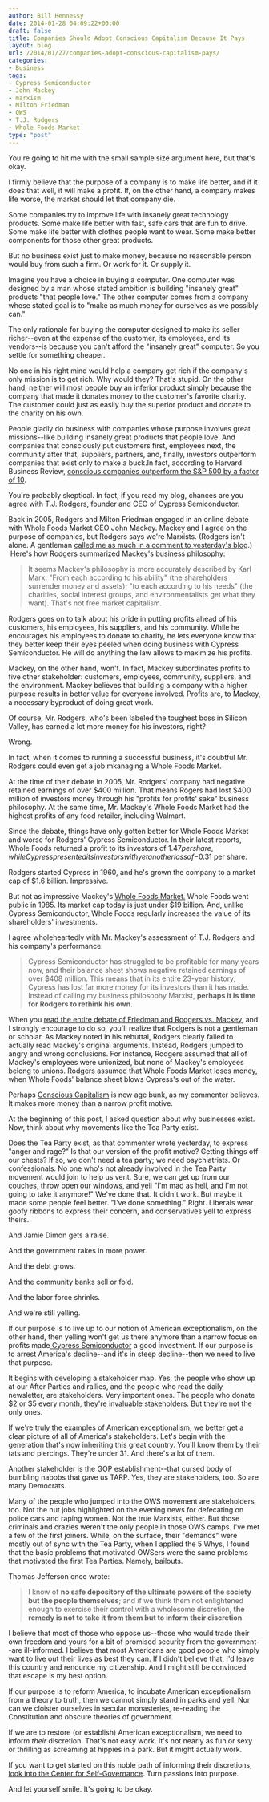 ```yaml
---
author: Bill Hennessy
date: 2014-01-28 04:09:22+00:00
draft: false
title: Companies Should Adopt Conscious Capitalism Because It Pays
layout: blog
url: /2014/01/27/companies-adopt-conscious-capitalism-pays/
categories:
- Business
tags:
- Cypress Semiconductor
- John Mackey
- marxism
- Milton Friedman
- OWS
- T.J. Rodgers
- Whole Foods Market
type: "post"
---
```


You're going to hit me with the small sample size argument here, but that's okay.

I firmly believe that the purpose of a company is to make life better, and if it does that well, it will make a profit. If, on the other hand, a company makes life worse, the market should let that company die.

Some companies try to improve life with insanely great technology products. Some make life better with fast, safe cars that are fun to drive. Some make life better with clothes people want to wear. Some make better components for those other great products.

But no business exist just to make money, because no reasonable person would buy from such a firm. Or work for it. Or supply it.

Imagine you have a choice in buying a computer. One computer was designed by a man whose stated ambition is building "insanely great" products "that people love." The other computer comes from a company whose stated goal is to "make as much money for ourselves as we possibly can."

The only rationale for buying the computer designed to make its seller richer--even at the expense of the customer, its employees, and its vendors--is because you can't afford the "insanely great" computer. So you settle for something cheaper.

No one in his right mind would help a company get rich if the company's only mission is to get rich. Why would they? That's stupid. On the other hand, neither will most people buy an inferior product simply because the company that made it donates money to the customer's favorite charity. The customer could just as easily buy the superior product and donate to the charity on his own.

People gladly do business with companies whose purpose involves great missions--like building insanely great products that people love. And companies that consciously put customers first, employees next, the community after that, suppliers, partners, and, finally, investors outperform companies that exist only to make a buck.In fact, according to Harvard Business Review, [conscious companies outperform the S&P 500 by a factor of 10](https://blogs.hbr.org/2013/04/companies-that-practice-conscious-capitalism-perform/).

You're probably skeptical. In fact, if you read my blog, chances are you agree with T.J. Rodgers, founder and CEO of Cypress Semiconductor.

Back in 2005, Rodgers and Milton Friedman engaged in an online debate with Whole Foods Market CEO John Mackey. Mackey and I agree on the purpose of companies, but Rodgers says we're Marxists. (Rodgers isn't alone. A gentleman [called me as much in a comment to yesterday's blog](https://hennessysview.com/2014/01/26/lets-prove-karl-marx-right/#comment-3452).)  Here's how Rodgers summarized Mackey's business philosophy:


> It seems Mackey's philosophy is more accurately described by Karl Marx: "From each according to his ability" (the shareholders surrender money and assets); "to each according to his needs" (the charities, social interest groups, and environmentalists get what they want). That's not free market capitalism.


Rodgers goes on to talk about his pride in putting profits ahead of his customers, his employees, his suppliers, and his community. While he encourages his employees to donate to charity, he lets everyone know that they better keep their eyes peeled when doing business with Cypress Semiconductor. He will do anything the law allows to maximize his profits.

Mackey, on the other hand, won't. In fact, Mackey subordinates profits to five other stakeholder: customers, employees, community, suppliers, and the environment. Mackey believes that building a company with a higher purpose results in better value for everyone involved. Profits are, to Mackey, a necessary byproduct of doing great work.

Of course, Mr. Rodgers, who's been labeled the toughest boss in Silicon Valley, has earned a lot more money for his investors, right?

Wrong.

In fact, when it comes to running a successful business, it's doubtful Mr. Rodgers could even get a job mkanaging a Whole Foods Market.

At the time of their debate in 2005, Mr. Rodgers' company had negative retained earnings of over $400 million. That means Rogers had lost $400 million of investors money through his "profits for profits' sake" business philosophy. At the same time, Mr. Mackey's Whole Foods Market had the highest profits of any food retailer, including Walmart.

Since the debate, things have only gotten better for Whole Foods Market and worse for Rodgers' Cypress Semiconductor. In their latest reports, Whole Foods returned a profit to its investors of $1.47 per share, while Cypress presented its investors with yet another loss of -$0.31 per share.

Rodgers started Cypress in 1960, and he's grown the company to a market cap of $1.6 billion. Impressive.

But not as impressive Mackey's [Whole Foods Market.](https://finance.yahoo.com/q?s=WFM) Whole Foods went public in 1985. Its market cap today is just under $19 billion. And, unlike Cypress Semiconductor, Whole Foods regularly increases the value of its shareholders' investments.

I agree wholeheartedly with Mr. Mackey's assessment of T.J. Rodgers and his company's performance:


> Cypress Semiconductor has struggled to be profitable for many years now, and their balance sheet shows negative retained earnings of over $408 million. This means that in its entire 23-year history, Cypress has lost far more money for its investors than it has made. Instead of calling my business philosophy Marxist, **perhaps it is time for Rodgers to rethink his own**.


When you [read the entire debate of Friedman and Rodgers vs. Mackey,](https://reason.com/archives/2005/10/01/rethinking-the-social-responsi) and I strongly encourage to do so, you'll realize that Rodgers is not a gentleman or scholar. As Mackey noted in his rebuttal, Rodgers clearly failed to actually read Mackey's original arguments. Instead, Rodgers jumped to angry and wrong conclusions. For instance, Rodgers assumed that all of Mackey's employees were unionized, but none of Mackey's employees belong to unions. Rodgers assumed that Whole Foods Market loses money, when Whole Foods' balance sheet blows Cypress's out of the water.

Perhaps [Conscious Capitalism](https://www.consciouscapitalism.org/) is new age bunk, as my commenter believes. It makes more money than a narrow profit motive.

At the beginning of this post, I asked question about why businesses exist. Now, think about why movements like the Tea Party exist.

Does the Tea Party exist, as that commenter wrote yesterday, to express "anger and rage?" Is that our version of the profit motive? Getting things off our chests? If so, we don't need a tea party; we need psychiatrists. Or confessionals. No one who's not already involved in the Tea Party movement would join to help us vent. Sure, we can get up from our couches, throw open our windows, and yell "I'm mad as hell, and I'm not going to take it anymore!" We've done that. It didn't work. But maybe it made some people feel better. "I've done something." Right. Liberals wear goofy ribbons to express their concern, and conservatives yell to express theirs.

And Jamie Dimon gets a raise.

And the government rakes in more power.

And the debt grows.

And the community banks sell or fold.

And the labor force shrinks.

And we're still yelling.

If our purpose is to live up to our notion of American exceptionalism, on the other hand, then yelling won't get us there anymore than a narrow focus on profits made[ Cypress Semiconductor](https://finance.yahoo.com/q?s=CY) a good investment. If our purpose is to arrest America's decline--and it's in steep decline--then we need to live that purpose.

It begins with developing a stakeholder map. Yes, the people who show up at our After Parties and rallies, and the people who read the daily newsletter, are stakeholders. Very important ones. The people who donate $2 or $5 every month, they're invaluable stakeholders. But they're not the only ones.

If we're truly the examples of American exceptionalism, we better get a clear picture of all of America's stakeholders. Let's begin with the generation that's now inheriting this great country. You'll know them by their tats and piercings. They're under 31. And there's a lot of them.

Another stakeholder is the GOP establishment--that cursed body of bumbling nabobs that gave us TARP. Yes, they are stakeholders, too. So are many Democrats.

Many of the people who jumped into the OWS movement are stakeholders, too. Not the nut jobs highlighted on the evening news for defecating on police cars and raping women. Not the true Marxists, either. But those criminals and crazies weren't the only people in those OWS camps. I've met a few of the first joiners. While, on the surface, their "demands" were mostly out of sync with the Tea Party, when I applied the 5 Whys, I found that the basic problems that motivated OWSers were the same problems that motivated the first Tea Parties. Namely, bailouts.

Thomas Jefferson once wrote:


> I know of **no safe depository of the ultimate powers of the society but the people themselves**; and if we think them not enlightened enough to exercise their control with a wholesome discretion, **the remedy is not to take it from them but to inform their discretion**.


I believe that most of those who oppose us--those who would trade their own freedom and yours for a bit of promised security from the government--are ill-informed. I believe that most Americans are good people who simply want to live out their lives as best they can. If I didn't believe that, I'd leave this country and renounce my citizenship. And I might still be convinced that escape is my best option.

If our purpose is to reform America, to incubate American exceptionalism from a theory to truth, then we cannot simply stand in parks and yell. Nor can we cloister ourselves in secular monasteries, re-reading the Constitution and obscure theories of government.

If we are to restore (or establish) American exceptionalism, we need to inform _their_ discretion. That's not easy work. It's not nearly as fun or sexy or thrilling as screaming at hippies in a park. But it might actually work.

If you want to get started on this noble path of informing their discretions,[ look into the Center for Self-Governance](https://www.tncsg.org/). Turn passions into purpose.

And let yourself smile. It's going to be okay.
